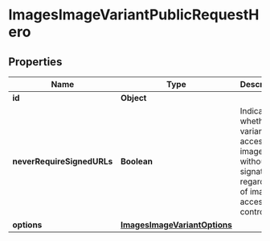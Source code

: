 

# ImagesImageVariantPublicRequestHero


## Properties

| Name | Type | Description | Notes |
|------------ | ------------- | ------------- | -------------|
|**id** | **Object** |  |  |
|**neverRequireSignedURLs** | **Boolean** | Indicates whether the variant can access an image without a signature, regardless of image access control. |  [optional] |
|**options** | [**ImagesImageVariantOptions**](ImagesImageVariantOptions.md) |  |  |



